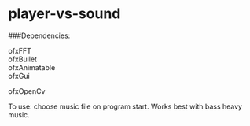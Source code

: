 # player-vs-sound

###Dependencies: 

ofxFFT  
ofxBullet  
ofxAnimatable  
ofxGui

ofxOpenCv

To use: choose music file on program start. Works best with bass heavy music. 
